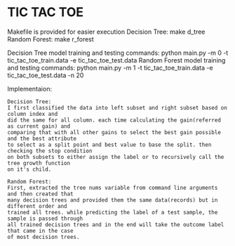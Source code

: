 # TIC TAC TOE

Makefile is provided for easier execution
	Decision Tree: make d_tree
	Random Forest: make r_forest

Decision Tree model training and testing commands:
	python main.py -m 0 -t tic_tac_toe_train.data -e tic_tac_toe_test.data
Random Forest model training and testing commands:
	python main.py -m 1 -t tic_tac_toe_train.data -e tic_tac_toe_test.data -n 20
	
Implementaion:

	Decision Tree:
	I first classified the data into left subset and right subset based on column index and 
	did the same for all column. each time calculating the gain(referred as current gain) and 
	comparing that with all other gains to select the best gain possible and the best attribute 
	to select as a split point and best value to base the split. then checking the stop condition 
	on both subsets to either assign the label or to recursively call the tree growth function 
	on it's child.

	Random Forest:
	First, extracted the tree nums variable from command line arguments and then created that 
	many decision trees and provided them the same data(records) but in different order and 
	trained all trees. while predicting the label of a test sample, the sample is passed through 
	all trained decision trees and in the end will take the outcome label that came in the case 
	of most decision trees.
